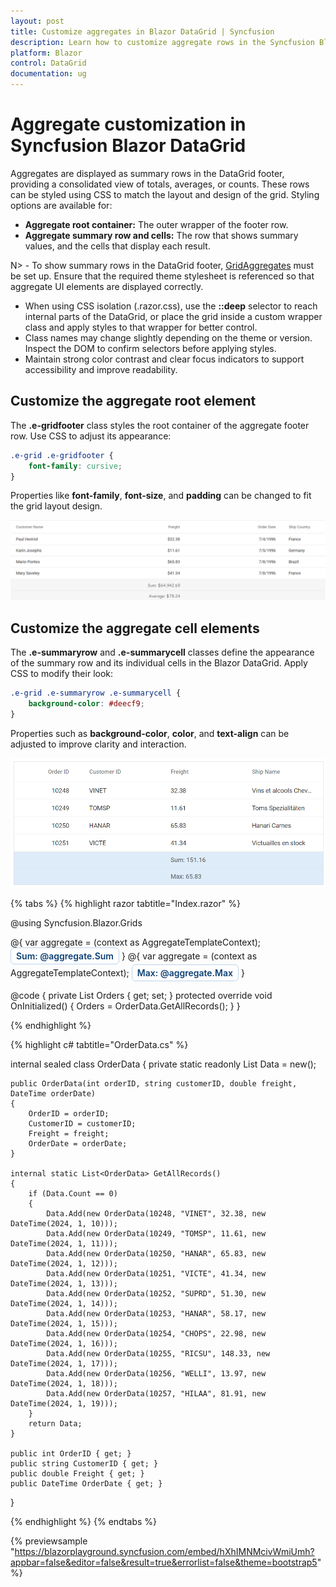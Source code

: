 ```yaml
---
layout: post
title: Customize aggregates in Blazor DataGrid | Syncfusion
description: Learn how to customize aggregate rows in the Syncfusion Blazor DataGrid using CSS, including footer containers and summary cells.
platform: Blazor
control: DataGrid
documentation: ug
---
```


# Aggregate customization in Syncfusion Blazor DataGrid

Aggregates are displayed as summary rows in the DataGrid footer, providing a consolidated view of totals, averages, or counts. These rows can be styled using CSS to match the layout and design of the grid. Styling options are available for:

- **Aggregate root container:** The outer wrapper of the footer row.
- **Aggregate summary row and cells:** The row that shows summary values, and the cells that display each result.

N> - To show summary rows in the DataGrid footer, [GridAggregates](https://help.syncfusion.com/cr/blazor/Syncfusion.Blazor.Grids.GridAggregates.html) must be set up. Ensure that the required theme stylesheet is referenced so that aggregate UI elements are displayed correctly.
- When using CSS isolation (.razor.css), use the **::deep** selector to reach internal parts of the DataGrid, or place the grid inside a custom wrapper class and apply styles to that wrapper for better control.
- Class names may change slightly depending on the theme or version. Inspect the DOM to confirm selectors before applying styles.
- Maintain strong color contrast and clear focus indicators to support accessibility and improve readability.

## Customize the aggregate root element
The **.e-gridfooter** class styles the root container of the aggregate footer row. Use CSS to adjust its appearance:

```css
.e-grid .e-gridfooter {
    font-family: cursive;
}
```

Properties like **font-family**, **font-size**, and **padding** can be changed to fit the grid layout design.

![Aggregate footer root with custom font](../images/style-and-appearance/aggregate-root-element.png)

## Customize the aggregate cell elements

The **.e-summaryrow** and **.e-summarycell** classes define the appearance of the summary row and its individual cells in the Blazor DataGrid. Apply CSS to modify their look:

```css
.e-grid .e-summaryrow .e-summarycell {
    background-color: #deecf9;
}
```

Properties such as **background-color**, **color**, and **text-align** can be adjusted to improve clarity and interaction.

![Aggregate summary cell with custom background color](../images/style-and-appearance/aggregate-cell-element.png)

{% tabs %}
{% highlight razor tabtitle="Index.razor" %}

@using Syncfusion.Blazor.Grids

<SfGrid DataSource="@Orders" Height="315" AllowPaging="true">
    <GridPageSettings PageSize="8"></GridPageSettings>
    <GridAggregates>
        <GridAggregate>
            <GridAggregateColumns>
                <GridAggregateColumn Field=@nameof(OrderData.Freight) Type="AggregateType.Sum">
                    <FooterTemplate>
                        @{
                            var aggregate = (context as AggregateTemplateContext);
                            <div class="aggregate-chip">Sum: @aggregate.Sum</div>
                        }
                    </FooterTemplate>
                </GridAggregateColumn>
            </GridAggregateColumns>
        </GridAggregate>
        <GridAggregate>
            <GridAggregateColumns>
                <GridAggregateColumn Field=@nameof(OrderData.Freight) Type="AggregateType.Max">
                    <FooterTemplate>
                        @{
                            var aggregate = (context as AggregateTemplateContext);
                            <div class="aggregate-chip">Max: @aggregate.Max</div>
                        }
                    </FooterTemplate>
                </GridAggregateColumn>
            </GridAggregateColumns>
        </GridAggregate>
    </GridAggregates>
    <GridColumns>
        <GridColumn Field=@nameof(OrderData.OrderID) HeaderText="Order ID" TextAlign="Syncfusion.Blazor.Grids.TextAlign.Right" Width="140"></GridColumn>
        <GridColumn Field=@nameof(OrderData.CustomerID) HeaderText="Customer ID" Width="120"></GridColumn>
        <GridColumn Field=@nameof(OrderData.Freight) HeaderText="Freight" TextAlign="Syncfusion.Blazor.Grids.TextAlign.Right" Width="120"></GridColumn>
        <GridColumn Field=@nameof(OrderData.OrderDate) HeaderText="Order Date" Format="d" TextAlign="Syncfusion.Blazor.Grids.TextAlign.Right" Width="110"></GridColumn>
    </GridColumns>
</SfGrid>

<style>
    .e-grid .e-gridfooter { font-family: cursive; background-color: #f5f8fc; }
    .e-grid .e-summaryrow .e-summarycell { background-color: #deecf9; }
    .aggregate-chip { padding: 4px 8px; border-radius: 6px; background-color: #fff; border: 1px solid #bcd3ea; display: inline-block; min-width: 120px; text-align: center; color: #0b3f73; font-weight: 600; }
    .e-grid .e-summarycell:focus-visible { outline: 2px solid #005a9e; outline-offset: -2px; }
</style>

@code {
    private List<OrderData> Orders { get; set; }
    protected override void OnInitialized()
    {
        Orders = OrderData.GetAllRecords();
    }
}

{% endhighlight %}

{% highlight c# tabtitle="OrderData.cs" %}

internal sealed class OrderData
{
    private static readonly List<OrderData> Data = new();

    public OrderData(int orderID, string customerID, double freight, DateTime orderDate)
    {
        OrderID = orderID;
        CustomerID = customerID;
        Freight = freight;
        OrderDate = orderDate;
    }

    internal static List<OrderData> GetAllRecords()
    {
        if (Data.Count == 0)
        {
            Data.Add(new OrderData(10248, "VINET", 32.38, new DateTime(2024, 1, 10)));
            Data.Add(new OrderData(10249, "TOMSP", 11.61, new DateTime(2024, 1, 11)));
            Data.Add(new OrderData(10250, "HANAR", 65.83, new DateTime(2024, 1, 12)));
            Data.Add(new OrderData(10251, "VICTE", 41.34, new DateTime(2024, 1, 13)));
            Data.Add(new OrderData(10252, "SUPRD", 51.30, new DateTime(2024, 1, 14)));
            Data.Add(new OrderData(10253, "HANAR", 58.17, new DateTime(2024, 1, 15)));
            Data.Add(new OrderData(10254, "CHOPS", 22.98, new DateTime(2024, 1, 16)));
            Data.Add(new OrderData(10255, "RICSU", 148.33, new DateTime(2024, 1, 17)));
            Data.Add(new OrderData(10256, "WELLI", 13.97, new DateTime(2024, 1, 18)));
            Data.Add(new OrderData(10257, "HILAA", 81.91, new DateTime(2024, 1, 19)));
        }
        return Data;
    }

    public int OrderID { get; }
    public string CustomerID { get; }
    public double Freight { get; }
    public DateTime OrderDate { get; }
}

{% endhighlight %}
{% endtabs %}

{% previewsample "https://blazorplayground.syncfusion.com/embed/hXhIMNMcivWmiUmh?appbar=false&editor=false&result=true&errorlist=false&theme=bootstrap5" %}